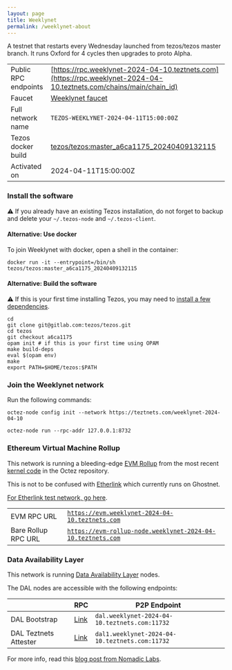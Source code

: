 ```yaml
---
layout: page
title: Weeklynet
permalink: /weeklynet-about
---
```


A testnet that restarts every Wednesday launched from tezos/tezos master branch. It runs Oxford for 4 cycles then upgrades to proto Alpha.

| | |
|-------|---------------------|
| Public RPC endpoints | [https://rpc.weeklynet-2024-04-10.teztnets.com](https://rpc.weeklynet-2024-04-10.teztnets.com/chains/main/chain_id)<br/> |
| Faucet | [Weeklynet faucet](https://faucet.weeklynet-2024-04-10.teztnets.com) |
| Full network name | `TEZOS-WEEKLYNET-2024-04-11T15:00:00Z` |
| Tezos docker build | [tezos/tezos:master_a6ca1175_20240409132115](https://hub.docker.com/r/tezos/tezos/tags?page=1&ordering=last_updated&name=master_a6ca1175_20240409132115) |
| Activated on | 2024-04-11T15:00:00Z |





### Install the software

⚠️  If you already have an existing Tezos installation, do not forget to backup and delete your `~/.tezos-node` and `~/.tezos-client`.



#### Alternative: Use docker

To join Weeklynet with docker, open a shell in the container:

```
docker run -it --entrypoint=/bin/sh tezos/tezos:master_a6ca1175_20240409132115
```


#### Alternative: Build the software

⚠️  If this is your first time installing Tezos, you may need to [install a few dependencies](https://tezos.gitlab.io/introduction/howtoget.html#setting-up-the-development-environment-from-scratch).

```
cd
git clone git@gitlab.com:tezos/tezos.git
cd tezos
git checkout a6ca1175
opam init # if this is your first time using OPAM
make build-deps
eval $(opam env)
make
export PATH=$HOME/tezos:$PATH
```

### Join the Weeklynet network

Run the following commands:

```
octez-node config init --network https://teztnets.com/weeklynet-2024-04-10

octez-node run --rpc-addr 127.0.0.1:8732
```


### Ethereum Virtual Machine Rollup

This network is running a bleeding-edge [EVM Rollup](https://docs.etherlink.com/welcome/what-is-etherlink) from the most recent [kernel code](https://gitlab.com/tezos/tezos/-/tree/master/etherlink) in the Octez repository.

This is not to be confused with [Etherlink](https://docs.etherlink.com/get-started/connect-your-wallet-to-etherlink) which currently runs on Ghostnet.

[For Etherlink test network, go here](https://docs.etherlink.com/get-started/connect-your-wallet-to-etherlink).

| | |
|-------|---------------------|
| EVM RPC URL | [`https://evm.weeklynet-2024-04-10.teztnets.com`](https://evm.weeklynet-2024-04-10.teztnets.com) |
| Bare Rollup RPC URL | [`https://evm-rollup-node.weeklynet-2024-04-10.teztnets.com`](https://evm-rollup-node.weeklynet-2024-04-10.teztnets.com/global/block/head) |




### Data Availability Layer

This network is running [Data Availability Layer](https://tezos.gitlab.io/shell/dal.html) nodes.


The DAL nodes are accessible with the following endpoints:

| | RPC | P2P Endpoint |
|------------|---------|--------------|
| DAL Bootstrap | [Link](https://dal-bootstrap-rpc.weeklynet-2024-04-10.teztnets.com/p2p/gossipsub/scores) | `dal.weeklynet-2024-04-10.teztnets.com:11732` |
| DAL Teztnets Attester | [Link](https://dal-attester-rpc.weeklynet-2024-04-10.teztnets.com/p2p/gossipsub/scores) | `dal1.weeklynet-2024-04-10.teztnets.com:11732` |


For more info, read this [blog post from Nomadic Labs](https://research-development.nomadic-labs.com/data-availability-layer-tezos.html).



